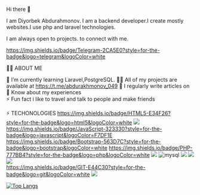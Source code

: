 Hi there 👋

I am Diyorbek Abdurahmonov.
I am a backend developer.I create mostly websites.I use php and laravel technologies.

I am always open to projects. to connect with me.

https://img.shields.io/badge/Telegram-2CA5E0?style=for-the-badge&logo=telegram&logoColor=white


🧑‍💻 ABOUT ME

🌱 I’m currently learning Laravel,PostgreSQL.
👨‍💻 All of my projects are available at https://t.me/abdurakhmonov_049
📝 I regularly write articles on  
📄 Know about my experiences  
⚡ Fun fact i like to travel and talk to people and make friends

⚡ TECHONOLOGIES
https://img.shields.io/badge/HTML5-E34F26?style=for-the-badge&logo=html5&logoColor=white
<img src="https://img.shields.io/badge/postcss-DD3A0A?style=for-the-badge&logo=postcss&logoColor=white"/> 
https://img.shields.io/badge/JavaScript-323330?style=for-the-badge&logo=javascript&logoColor=F7DF1E
https://img.shields.io/badge/Bootstrap-563D7C?style=for-the-badge&logo=bootstrap&logoColor=white
https://img.shields.io/badge/PHP-777BB4?style=for-the-badge&logo=php&logoColor=white
<img src="https://img.shields.io/badge/Laravel-FF2D20?style=for-the-badge&logo=laravel&logoColor=white" /> 
<img alt="mysql" src="https://img.shields.io/badge/MySQL-005C84?style=for-the-badge&logo=mysql&logoColor=white">
<img src="https://img.shields.io/badge/PostgreSQL-316192?style=for-the-badge&logo=postgresql&logoColor=white" /> 
<img src="https://img.shields.io/badge/json-5E5C5C?style=for-the-badge&logo=json&logoColor=white" />  
<img src="https://img.shields.io/badge/Amazon AWS-FF9900?style=for-the-badge&logo=amazonaws&logoColor=white" />   
https://img.shields.io/badge/GIT-E44C30?style=for-the-badge&logo=git&logoColor=white
<img src="https://img.shields.io/badge/GitHub-100000?style=for-the-badge&logo=github&logoColor=white" />

[![Top Langs](https://github-readme-stats.vercel.app/api/top-langs/?username=abdurakhmonov049)](https://github.com/anuraghazra/github-readme-stats)
